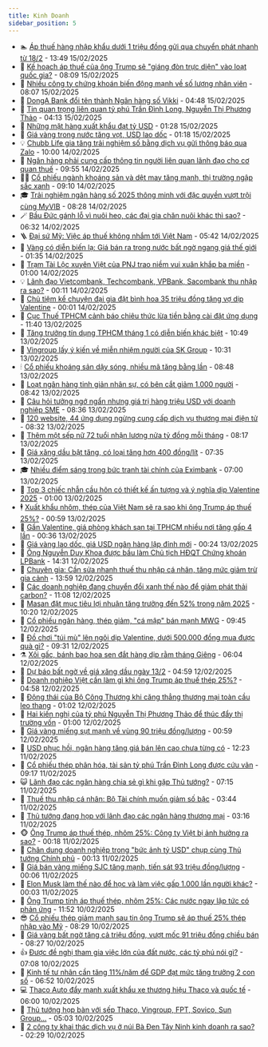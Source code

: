 ```yaml
---
title: Kinh Doanh
sidebar_position: 5
---
```


<!-- dantri-kinh-doanh:START -->
- 🏊 [Áp thuế hàng nhập khẩu dưới 1 triệu đồng gửi qua chuyển phát nhanh từ 18/2](https://dantri.com.vn/kinh-doanh/ap-thue-hang-nhap-khau-duoi-1-trieu-dong-gui-qua-chuyen-phat-nhanh-tu-182-20250215192418522.htm) - 13:49 15/02/2025
- 🦆 [Kế hoạch áp thuế của ông Trump sẽ &quot;giáng đòn trực diện&quot; vào loạt quốc gia?](https://dantri.com.vn/kinh-doanh/ke-hoach-ap-thue-cua-ong-trump-se-giang-don-truc-dien-vao-loat-quoc-gia-20250215124230563.htm) - 08:09 15/02/2025
- 🦄 [Nhiều công ty chứng khoán biến động mạnh về số lượng nhân viên](https://dantri.com.vn/kinh-doanh/nhieu-cong-ty-chung-khoan-bien-dong-manh-ve-so-luong-nhan-vien-20250215103727085.htm) - 08:07 15/02/2025
- 🌝 [DongA Bank đổi tên thành Ngân hàng số Vikki](https://dantri.com.vn/kinh-doanh/donga-bank-doi-ten-thanh-ngan-hang-so-vikki-20250215112337652.htm) - 04:48 15/02/2025
- 💃 [Tin quan trọng liên quan tỷ phú Trần Đình Long, Nguyễn Thị Phương Thảo](https://dantri.com.vn/kinh-doanh/tin-quan-trong-lien-quan-ty-phu-tran-dinh-long-nguyen-thi-phuong-thao-20250215094615593.htm) - 04:13 15/02/2025
- 🦏 [Những mặt hàng xuất khẩu đạt tỷ USD](https://dantri.com.vn/kinh-doanh/nhung-mat-hang-xuat-khau-dat-ty-usd-20250210142904504.htm) - 01:28 15/02/2025
- 🦩 [Giá vàng trong nước tăng vọt, USD lao dốc](https://dantri.com.vn/kinh-doanh/gia-vang-trong-nuoc-tang-vot-usd-lao-doc-20250214164739105.htm) - 01:18 15/02/2025
- 💡 [Chubb Life gia tăng trải nghiệm số bằng dịch vụ gửi thông báo qua Zalo](https://dantri.com.vn/kinh-doanh/chubb-life-gia-tang-trai-nghiem-so-bang-dich-vu-gui-thong-bao-qua-zalo-20250214161343880.htm) - 10:00 14/02/2025
- 🌊 [Ngân hàng phải cung cấp thông tin người liên quan lãnh đạo cho cơ quan thuế](https://dantri.com.vn/kinh-doanh/ngan-hang-phai-cung-cap-thong-tin-nguoi-lien-quan-lanh-dao-cho-co-quan-thue-20250214162948199.htm) - 09:55 14/02/2025
- 🧑‍💻 [Cổ phiếu ngành khoáng sản và dệt may tăng mạnh, thị trường ngập sắc xanh](https://dantri.com.vn/kinh-doanh/co-phieu-nganh-khoang-san-va-det-may-tang-manh-thi-truong-ngap-sac-xanh-20250214152445394.htm) - 09:10 14/02/2025
- 🎓 [Trải nghiệm ngân hàng số 2025 thông minh với đặc quyền vượt trội cùng MyVIB](https://dantri.com.vn/kinh-doanh/trai-nghiem-ngan-hang-so-2025-thong-minh-voi-dac-quyen-vuot-troi-cung-myvib-20250214152108234.htm) - 08:28 14/02/2025
- 🪄 [Bầu Đức gánh lỗ vì nuôi heo, các đại gia chăn nuôi khác thì sao?](https://dantri.com.vn/kinh-doanh/bau-duc-ganh-lo-vi-nuoi-heo-cac-dai-gia-chan-nuoi-khac-thi-sao-20250214083736377.htm) - 06:32 14/02/2025
- 🪜 [Đại sứ Mỹ: Việc áp thuế không nhắm tới Việt Nam](https://dantri.com.vn/kinh-doanh/dai-su-my-viec-ap-thue-khong-nham-toi-viet-nam-20250214103945735.htm) - 05:42 14/02/2025
- 🦄 [Vàng có diễn biến lạ: Giá bán ra trong nước bất ngờ ngang giá thế giới](https://dantri.com.vn/kinh-doanh/vang-co-dien-bien-la-gia-ban-ra-trong-nuoc-bat-ngo-ngang-gia-the-gioi-20250214071907203.htm) - 01:35 14/02/2025
- 💯 [Trạm Tài Lộc xuyên Việt của PNJ trao niềm vui xuân khắp ba miền](https://dantri.com.vn/kinh-doanh/tram-tai-loc-xuyen-viet-cua-pnj-trao-niem-vui-xuan-khap-ba-mien-20250213171135910.htm) - 01:00 14/02/2025
- 💡 [Lãnh đạo Vietcombank, Techcombank, VPBank, Sacombank thu nhập ra sao?](https://dantri.com.vn/kinh-doanh/lanh-dao-vietcombank-techcombank-vpbank-sacombank-thu-nhap-ra-sao-20250213102256358.htm) - 00:11 14/02/2025
- 🧰 [Chủ tiệm kể chuyện đại gia đặt bình hoa 35 triệu đồng tặng vợ dịp Valentine](https://dantri.com.vn/kinh-doanh/chu-tiem-ke-chuyen-dai-gia-dat-binh-hoa-35-trieu-dong-tang-vo-dip-valentine-20250213174610144.htm) - 00:01 14/02/2025
- 🎊 [Cục Thuế TPHCM cảnh báo chiêu thức lừa tiền bằng cài đặt ứng dụng](https://dantri.com.vn/kinh-doanh/cuc-thue-tphcm-canh-bao-chieu-thuc-lua-tien-bang-cai-dat-ung-dung-20250213171155517.htm) - 11:40 13/02/2025
- 🔭 [Tăng trưởng tín dụng TPHCM tháng 1 có diễn biến khác biệt](https://dantri.com.vn/kinh-doanh/tang-truong-tin-dung-tphcm-thang-1-co-dien-bien-khac-biet-20250213164142908.htm) - 10:49 13/02/2025
- 💼 [Vingroup lấy ý kiến về miễn nhiệm người của SK Group](https://dantri.com.vn/kinh-doanh/vingroup-lay-y-kien-ve-mien-nhiem-nguoi-cua-sk-group-20250213163612234.htm) - 10:31 13/02/2025
- 🕯 [Cổ phiếu khoáng sản dậy sóng, nhiều mã tăng bằng lần](https://dantri.com.vn/kinh-doanh/co-phieu-khoang-san-day-song-nhieu-ma-tang-bang-lan-20250213154058486.htm) - 08:48 13/02/2025
- 🫣 [Loạt ngân hàng tinh giản nhân sự, có bên cắt giảm 1.000 người](https://dantri.com.vn/kinh-doanh/loat-ngan-hang-tinh-gian-nhan-su-co-ben-cat-giam-1000-nguoi-20250212040553125.htm) - 08:42 13/02/2025
- 🤠 [Câu hỏi tưởng ngớ ngẩn nhưng giá trị hàng triệu USD với doanh nghiệp SME](https://dantri.com.vn/kinh-doanh/cau-hoi-tuong-ngo-ngan-nhung-gia-tri-hang-trieu-usd-voi-doanh-nghiep-sme-20250213083247258.htm) - 08:36 13/02/2025
- 🌈 [120 website, 44 ứng dụng ngừng cung cấp dịch vụ thương mại điện tử](https://dantri.com.vn/kinh-doanh/120-website-44-ung-dung-ngung-cung-cap-dich-vu-thuong-mai-dien-tu-20250213120547072.htm) - 08:32 13/02/2025
- 🦅 [Thêm một sếp nữ 72 tuổi nhận lương nửa tỷ đồng mỗi tháng](https://dantri.com.vn/kinh-doanh/them-mot-sep-nu-72-tuoi-nhan-luong-nua-ty-dong-moi-thang-20250213143722147.htm) - 08:17 13/02/2025
- 🌁 [Giá xăng dầu bật tăng, có loại tăng hơn 400 đồng/lít](https://dantri.com.vn/kinh-doanh/gia-xang-dau-bat-tang-co-loai-tang-hon-400-donglit-20250213143328902.htm) - 07:35 13/02/2025
- 🎓 [Nhiều điểm sáng trong bức tranh tài chính của Eximbank](https://dantri.com.vn/kinh-doanh/nhieu-diem-sang-trong-buc-tranh-tai-chinh-cua-eximbank-20250213111846607.htm) - 07:00 13/02/2025
- 📝 [Top 3 chiếc nhẫn cầu hôn có thiết kế ấn tượng và ý nghĩa dịp Valentine 2025](https://dantri.com.vn/kinh-doanh/top-3-chiec-nhan-cau-hon-co-thiet-ke-an-tuong-va-y-nghia-dip-valentine-2025-20250212120347689.htm) - 01:00 13/02/2025
- 🕴 [Xuất khẩu nhôm, thép của Việt Nam sẽ ra sao khi ông Trump áp thuế 25%?](https://dantri.com.vn/kinh-doanh/xuat-khau-nhom-thep-cua-viet-nam-se-ra-sao-khi-ong-trump-ap-thue-25-20250211212250541.htm) - 00:59 13/02/2025
- 🧰 [Gần Valentine, giá phòng khách sạn tại TPHCM nhiều nơi tăng gấp 4 lần](https://dantri.com.vn/kinh-doanh/gan-valentine-gia-phong-khach-san-tai-tphcm-nhieu-noi-tang-gap-4-lan-20250212134059866.htm) - 00:36 13/02/2025
- 🤖 [Giá vàng lao dốc, giá USD ngân hàng lập đỉnh mới](https://dantri.com.vn/kinh-doanh/gia-vang-lao-doc-gia-usd-ngan-hang-lap-dinh-moi-20250212234246583.htm) - 00:24 13/02/2025
- 🤠 [Ông Nguyễn Duy Khoa được bầu làm Chủ tịch HĐQT Chứng khoán LPBank](https://dantri.com.vn/kinh-doanh/ong-nguyen-duy-khoa-duoc-bau-lam-chu-tich-hdqt-chung-khoan-lpbank-20250212210720010.htm) - 14:31 12/02/2025
- 🌮 [Chuyên gia: Cần sửa nhanh thuế thu nhập cá nhân, tăng mức giảm trừ gia cảnh](https://dantri.com.vn/kinh-doanh/chuyen-gia-can-sua-nhanh-thue-thu-nhap-ca-nhan-tang-muc-giam-tru-gia-canh-20250212181904389.htm) - 13:59 12/02/2025
- 🦄 [Các doanh nghiệp đang chuyển đổi xanh thế nào để giảm phát thải carbon?](https://dantri.com.vn/kinh-doanh/cac-doanh-nghiep-dang-chuyen-doi-xanh-the-nao-de-giam-phat-thai-carbon-20250212165345293.htm) - 11:08 12/02/2025
- 👺 [Masan đặt mục tiêu lợi nhuận tăng trưởng đến 52% trong năm 2025](https://dantri.com.vn/kinh-doanh/masan-dat-muc-tieu-loi-nhuan-tang-truong-den-52-trong-nam-2025-20250212164745056.htm) - 10:20 12/02/2025
- 🤗 [Cổ phiếu ngân hàng, thép giảm, &quot;cá mập&quot; bán mạnh MWG](https://dantri.com.vn/kinh-doanh/co-phieu-ngan-hang-thep-giam-ca-map-ban-manh-mwg-20250212162153660.htm) - 09:45 12/02/2025
- 💪 [Đồ chơi &quot;túi mù&quot; lên ngôi dịp Valentine, dưới 500.000 đồng mua được quà gì?](https://dantri.com.vn/kinh-doanh/do-choi-tui-mu-len-ngoi-dip-valentine-duoi-500000-dong-mua-duoc-qua-gi-20250212125446308.htm) - 09:31 12/02/2025
- ⚗️ [Xôi gấc, bánh bao hoa sen đắt hàng dịp rằm tháng Giêng](https://dantri.com.vn/kinh-doanh/xoi-gac-banh-bao-hoa-sen-dat-hang-dip-ram-thang-gieng-20250212123806851.htm) - 06:04 12/02/2025
- 🧠 [Dự báo bất ngờ về giá xăng dầu ngày 13/2](https://dantri.com.vn/kinh-doanh/du-bao-bat-ngo-ve-gia-xang-dau-ngay-132-20250212090952945.htm) - 04:59 12/02/2025
- 🗽 [Doanh nghiệp Việt cần làm gì khi ông Trump áp thuế thép 25%?](https://dantri.com.vn/kinh-doanh/doanh-nghiep-viet-can-lam-gi-khi-ong-trump-ap-thue-thep-25-20250212084341613.htm) - 04:58 12/02/2025
- 🫣 [Động thái của Bộ Công Thương khi căng thẳng thương mại toàn cầu leo thang](https://dantri.com.vn/kinh-doanh/dong-thai-cua-bo-cong-thuong-khi-cang-thang-thuong-mai-toan-cau-leo-thang-20250211223713029.htm) - 01:02 12/02/2025
- 🫣 [Hai kiến nghị của tỷ phú Nguyễn Thị Phương Thảo để thúc đẩy thị trường vốn](https://dantri.com.vn/kinh-doanh/hai-kien-nghi-cua-ty-phu-nguyen-thi-phuong-thao-de-thuc-day-thi-truong-von-20250212074119493.htm) - 01:00 12/02/2025
- 🫣 [Giá vàng miếng sụt mạnh về vùng 90 triệu đồng/lượng](https://dantri.com.vn/kinh-doanh/gia-vang-mieng-sut-manh-ve-vung-90-trieu-dongluong-20250212052152690.htm) - 00:59 12/02/2025
- 💂 [USD phục hồi, ngân hàng tăng giá bán lên cao chưa từng có](https://dantri.com.vn/kinh-doanh/usd-phuc-hoi-ngan-hang-tang-gia-ban-len-cao-chua-tung-co-20250211180848433.htm) - 12:23 11/02/2025
- 💫 [Cổ phiếu thép phân hóa, tài sản tỷ phú Trần Đình Long được cứu vãn](https://dantri.com.vn/kinh-doanh/co-phieu-thep-phan-hoa-tai-san-ty-phu-tran-dinh-long-duoc-cuu-van-20250211152818654.htm) - 09:17 11/02/2025
- 😺 [Lãnh đạo các ngân hàng chia sẻ gì khi gặp Thủ tướng?](https://dantri.com.vn/kinh-doanh/lanh-dao-cac-ngan-hang-chia-se-gi-khi-gap-thu-tuong-20250211140840964.htm) - 07:15 11/02/2025
- 🦆 [Thuế thu nhập cá nhân: Bộ Tài chính muốn giảm số bậc](https://dantri.com.vn/kinh-doanh/thue-thu-nhap-ca-nhan-bo-tai-chinh-muon-giam-so-bac-20250211095421374.htm) - 03:44 11/02/2025
- 👀 [Thủ tướng đang họp với lãnh đạo các ngân hàng thương mại](https://dantri.com.vn/kinh-doanh/thu-tuong-dang-hop-voi-lanh-dao-cac-ngan-hang-thuong-mai-20250211100510363.htm) - 03:16 11/02/2025
- 🐵 [Ông Trump áp thuế thép, nhôm 25%: Công ty Việt bị ảnh hưởng ra sao?](https://dantri.com.vn/kinh-doanh/ong-trump-ap-thue-thep-nhom-25-cong-ty-viet-bi-anh-huong-ra-sao-20250211063621794.htm) - 00:18 11/02/2025
- 🤖 [Chân dung doanh nghiệp trong &quot;bức ảnh tỷ USD&quot; chụp cùng Thủ tướng Chính phủ](https://dantri.com.vn/kinh-doanh/chan-dung-doanh-nghiep-trong-buc-anh-ty-usd-chup-cung-thu-tuong-chinh-phu-20250211053731993.htm) - 00:13 11/02/2025
- 💂 [Giá bán vàng miếng SJC tăng mạnh, tiến sát 93 triệu đồng/lượng](https://dantri.com.vn/kinh-doanh/gia-ban-vang-mieng-sjc-tang-manh-tien-sat-93-trieu-dongluong-20250210235031087.htm) - 00:06 11/02/2025
- 🦆 [Elon Musk làm thế nào để học và làm việc gấp 1.000 lần người khác?](https://dantri.com.vn/kinh-doanh/elon-musk-lam-the-nao-de-hoc-va-lam-viec-gap-1000-lan-nguoi-khac-20250210080349759.htm) - 00:03 11/02/2025
- 🦅 [Ông Trump tính áp thuế thép, nhôm 25%: Các nước ngay lập tức có phản ứng](https://dantri.com.vn/kinh-doanh/ong-trump-tinh-ap-thue-thep-nhom-25-cac-nuoc-ngay-lap-tuc-co-phan-ung-20250210162144164.htm) - 11:52 10/02/2025
- 😎 [Cổ phiếu thép giảm mạnh sau tin ông Trump sẽ áp thuế 25% thép nhập vào Mỹ](https://dantri.com.vn/kinh-doanh/co-phieu-thep-giam-manh-sau-tin-ong-trump-se-ap-thue-25-thep-nhap-vao-my-20250210151644598.htm) - 08:29 10/02/2025
- 🐎 [Giá vàng bất ngờ tăng cả triệu đồng, vượt mốc 91 triệu đồng chiều bán](https://dantri.com.vn/kinh-doanh/gia-vang-bat-ngo-tang-ca-trieu-dong-vuot-moc-91-trieu-dong-chieu-ban-20250210071437052.htm) - 08:27 10/02/2025
- 👍 [Được đề nghị tham gia việc lớn của đất nước, các tỷ phú nói gì?](https://dantri.com.vn/kinh-doanh/duoc-de-nghi-tham-gia-viec-lon-cua-dat-nuoc-cac-ty-phu-noi-gi-20250210134905514.htm) - 07:08 10/02/2025
- 🦒 [Kinh tế tư nhân cần tăng 11%/năm để GDP đạt mức tăng trưởng 2 con số](https://dantri.com.vn/kinh-doanh/kinh-te-tu-nhan-can-tang-11nam-de-gdp-dat-muc-tang-truong-2-con-so-20250210132655587.htm) - 06:52 10/02/2025
- 💻 [Thaco Auto đẩy mạnh xuất khẩu xe thương hiệu Thaco và quốc tế](https://dantri.com.vn/kinh-doanh/thaco-auto-day-manh-xuat-khau-xe-thuong-hieu-thaco-va-quoc-te-20250210113158751.htm) - 06:00 10/02/2025
- 👺 [Thủ tướng họp bàn với sếp Thaco, Vingroup, FPT, Sovico, Sun Group...](https://dantri.com.vn/kinh-doanh/thu-tuong-hop-ban-voi-sep-thaco-vingroup-fpt-sovico-sun-group-20250210104959447.htm) - 05:03 10/02/2025
- 🧐 [2 công ty khai thác dịch vụ ở núi Bà Đen Tây Ninh kinh doanh ra sao?](https://dantri.com.vn/kinh-doanh/2-cong-ty-khai-thac-dich-vu-o-nui-ba-den-tay-ninh-kinh-doanh-ra-sao-20250210084114415.htm) - 02:29 10/02/2025<!-- dantri-kinh-doanh:END -->
